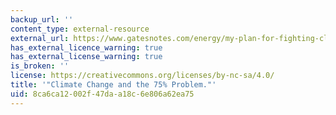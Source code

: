 ```yaml
---
backup_url: ''
content_type: external-resource
external_url: https://www.gatesnotes.com/energy/my-plan-for-fighting-climate-change
has_external_licence_warning: true
has_external_license_warning: true
is_broken: ''
license: https://creativecommons.org/licenses/by-nc-sa/4.0/
title: '"Climate Change and the 75% Problem."'
uid: 8ca6ca12-002f-47da-a18c-6e806a62ea75
---
```

